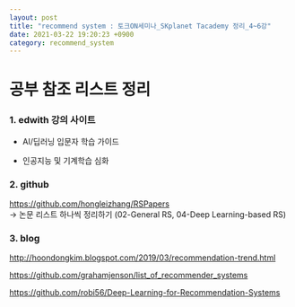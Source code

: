 ```yaml
---
layout: post
title: "recommend system : 토크ON세미나_SKplanet Tacademy 정리_4~6강"
date: 2021-03-22 19:20:23 +0900
category: recommend_system
---
```



# 공부 참조 리스트 정리

  
  
### 1. edwith 강의 사이트

- AI/딥러닝 입문자 학습 가이드

- 인공지능 및 기계학습 심화

### 2. github

https://github.com/hongleizhang/RSPapers <br>
-> 논문 리스트 하나씩 정리하기 (02-General RS, 04-Deep Learning-based RS)

### 3. blog

http://hoondongkim.blogspot.com/2019/03/recommendation-trend.html <br>

https://github.com/grahamjenson/list_of_recommender_systems

https://github.com/robi56/Deep-Learning-for-Recommendation-Systems

  